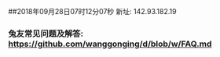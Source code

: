 ##2018年09月28日07时12分07秒 新址: 142.93.182.19
### 兔友常见问题及解答: https://github.com/wanggonging/d/blob/w/FAQ.md
